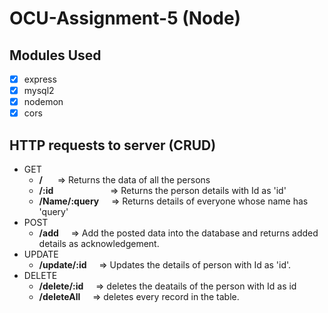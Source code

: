 # OCU-Assignment-5 (Node)

## Modules Used

- [x] express
- [x] mysql2
- [x] nodemon
- [x] cors

## HTTP requests to server (CRUD)

- GET
  - **/** &nbsp;&nbsp;&nbsp;&nbsp; => Returns the data of all the persons
  - **/:id** &nbsp;&nbsp;&nbsp;&nbsp;&nbsp;&nbsp;&nbsp;&nbsp;&nbsp;&nbsp;&nbsp;&nbsp;&nbsp;&nbsp;&nbsp;&nbsp;&nbsp;&nbsp;&nbsp;&nbsp;&nbsp; => Returns the person details with Id as 'id'
  - **/Name/:query** &nbsp;&nbsp;&nbsp; => Returns details of everyone whose name has 'query'
- POST
  - **/add** &nbsp;&nbsp;&nbsp; => Add the posted data into the database and returns added details as acknowledgement.
- UPDATE
  - **/update/:id** &nbsp;&nbsp;&nbsp; => Updates the details of person with Id as 'id'.
- DELETE
  - **/delete/:id** &nbsp;&nbsp;&nbsp; => deletes the deatails of the person with Id as id
  - **/deleteAll** &nbsp;&nbsp;&nbsp; => deletes every record in the table.
